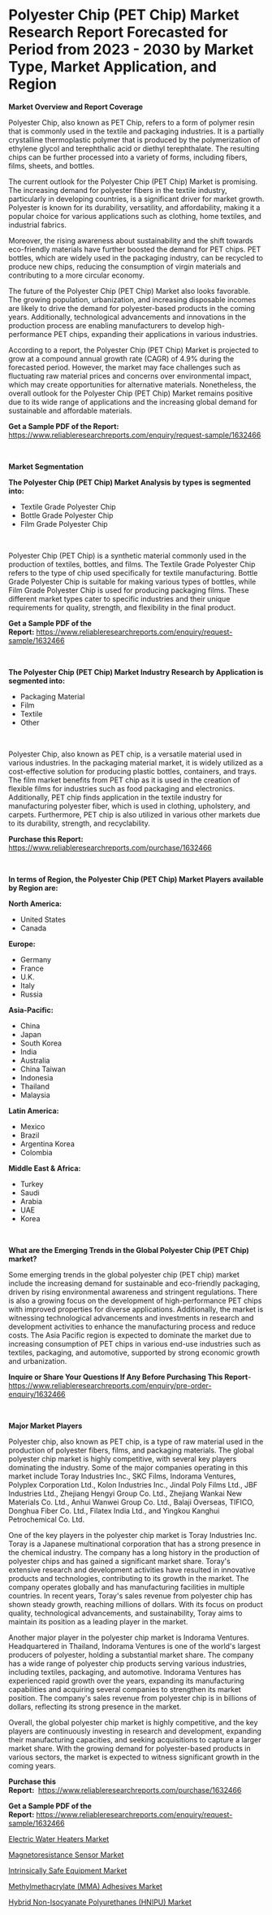 <p><h1>Polyester Chip (PET Chip) Market Research Report Forecasted for Period from 2023 -  2030 by Market Type, Market Application, and Region</h1></p><p><strong>Market Overview and Report Coverage</strong></p>
<p><p>Polyester Chip, also known as PET Chip, refers to a form of polymer resin that is commonly used in the textile and packaging industries. It is a partially crystalline thermoplastic polymer that is produced by the polymerization of ethylene glycol and terephthalic acid or diethyl terephthalate. The resulting chips can be further processed into a variety of forms, including fibers, films, sheets, and bottles.</p><p>The current outlook for the Polyester Chip (PET Chip) Market is promising. The increasing demand for polyester fibers in the textile industry, particularly in developing countries, is a significant driver for market growth. Polyester is known for its durability, versatility, and affordability, making it a popular choice for various applications such as clothing, home textiles, and industrial fabrics.</p><p>Moreover, the rising awareness about sustainability and the shift towards eco-friendly materials have further boosted the demand for PET chips. PET bottles, which are widely used in the packaging industry, can be recycled to produce new chips, reducing the consumption of virgin materials and contributing to a more circular economy.</p><p>The future of the Polyester Chip (PET Chip) Market also looks favorable. The growing population, urbanization, and increasing disposable incomes are likely to drive the demand for polyester-based products in the coming years. Additionally, technological advancements and innovations in the production process are enabling manufacturers to develop high-performance PET chips, expanding their applications in various industries.</p><p>According to a report, the Polyester Chip (PET Chip) Market is projected to grow at a compound annual growth rate (CAGR) of 4.9% during the forecasted period. However, the market may face challenges such as fluctuating raw material prices and concerns over environmental impact, which may create opportunities for alternative materials. Nonetheless, the overall outlook for the Polyester Chip (PET Chip) Market remains positive due to its wide range of applications and the increasing global demand for sustainable and affordable materials.</p></p>
<p><strong>Get a Sample PDF of the Report:</strong> <a href="https://www.reliableresearchreports.com/enquiry/request-sample/1632466">https://www.reliableresearchreports.com/enquiry/request-sample/1632466</a></p>
<p>&nbsp;</p>
<p><strong>Market Segmentation</strong></p>
<p><strong>The Polyester Chip (PET Chip) Market Analysis by types is segmented into:</strong></p>
<p><ul><li>Textile Grade Polyester Chip</li><li>Bottle Grade Polyester Chip</li><li>Film Grade Polyester Chip</li></ul></p>
<p>&nbsp;</p>
<p><p>Polyester Chip (PET Chip) is a synthetic material commonly used in the production of textiles, bottles, and films. The Textile Grade Polyester Chip refers to the type of chip used specifically for textile manufacturing. Bottle Grade Polyester Chip is suitable for making various types of bottles, while Film Grade Polyester Chip is used for producing packaging films. These different market types cater to specific industries and their unique requirements for quality, strength, and flexibility in the final product.</p></p>
<p><strong>Get a Sample PDF of the Report:</strong>&nbsp;<a href="https://www.reliableresearchreports.com/enquiry/request-sample/1632466">https://www.reliableresearchreports.com/enquiry/request-sample/1632466</a></p>
<p>&nbsp;</p>
<p><strong>The Polyester Chip (PET Chip) Market Industry Research by Application is segmented into:</strong></p>
<p><ul><li>Packaging Material</li><li>Film</li><li>Textile</li><li>Other</li></ul></p>
<p>&nbsp;</p>
<p><p>Polyester Chip, also known as PET chip, is a versatile material used in various industries. In the packaging material market, it is widely utilized as a cost-effective solution for producing plastic bottles, containers, and trays. The film market benefits from PET chip as it is used in the creation of flexible films for industries such as food packaging and electronics. Additionally, PET chip finds application in the textile industry for manufacturing polyester fiber, which is used in clothing, upholstery, and carpets. Furthermore, PET chip is also utilized in various other markets due to its durability, strength, and recyclability.</p></p>
<p><strong>Purchase this Report:</strong>&nbsp; <a href="https://www.reliableresearchreports.com/purchase/1632466">https://www.reliableresearchreports.com/purchase/1632466</a></p>
<p>&nbsp;</p>
<p><strong>In terms of Region, the Polyester Chip (PET Chip) Market Players available by Region are:</strong></p>
<p>
    <p> <strong> North America: </strong>
        <ul>
            <li>United States</li>
            <li>Canada</li>
        </ul>
        </p> 
    <p> <strong> Europe: </strong>
        <ul>
            <li>Germany</li>
            <li>France</li>
            <li>U.K.</li>
            <li>Italy</li>
            <li>Russia</li>
        </ul>
        </p> 
    <p> <strong> Asia-Pacific: </strong>
        <ul>
            <li>China</li>
            <li>Japan</li>
            <li>South Korea</li>
            <li>India</li>
            <li>Australia</li>
            <li>China Taiwan</li>
            <li>Indonesia</li>
            <li>Thailand</li>
            <li>Malaysia</li>
        </ul>
        </p> 
    <p> <strong> Latin America: </strong>
        <ul>
            <li>Mexico</li>
            <li>Brazil</li>
            <li>Argentina Korea</li>
            <li>Colombia</li>
        </ul>
        </p> 
    <p> <strong> Middle East & Africa: </strong>
        <ul>
            <li>Turkey</li>
            <li>Saudi</li>
            <li>Arabia</li>
            <li>UAE</li>
            <li>Korea</li>
        </ul>
    </p>
    </p>
<p>&nbsp;</p>
<p><strong>What are the Emerging Trends in the Global Polyester Chip (PET Chip) market?</strong></p>
<p><p>Some emerging trends in the global polyester chip (PET chip) market include the increasing demand for sustainable and eco-friendly packaging, driven by rising environmental awareness and stringent regulations. There is also a growing focus on the development of high-performance PET chips with improved properties for diverse applications. Additionally, the market is witnessing technological advancements and investments in research and development activities to enhance the manufacturing process and reduce costs. The Asia Pacific region is expected to dominate the market due to increasing consumption of PET chips in various end-use industries such as textiles, packaging, and automotive, supported by strong economic growth and urbanization.</p></p>
<p><strong>Inquire or Share Your Questions If Any Before Purchasing This Report</strong>- <a href="https://www.reliableresearchreports.com/enquiry/pre-order-enquiry/1632466">https://www.reliableresearchreports.com/enquiry/pre-order-enquiry/1632466</a></p>
<p>&nbsp;</p>
<p><strong>Major Market Players</strong></p>
<p><p>Polyester chip, also known as PET chip, is a type of raw material used in the production of polyester fibers, films, and packaging materials. The global polyester chip market is highly competitive, with several key players dominating the industry. Some of the major companies operating in this market include Toray Industries Inc., SKC Films, Indorama Ventures, Polyplex Corporation Ltd., Kolon Industries Inc., Jindal Poly Films Ltd., JBF Industries Ltd., Zhejiang Hengyi Group Co. Ltd., Zhejiang Wankai New Materials Co. Ltd., Anhui Wanwei Group Co. Ltd., Balaji Overseas, TIFICO, Donghua Fiber Co. Ltd., Filatex India Ltd., and Yingkou Kanghui Petrochemical Co. Ltd.</p><p>One of the key players in the polyester chip market is Toray Industries Inc. Toray is a Japanese multinational corporation that has a strong presence in the chemical industry. The company has a long history in the production of polyester chips and has gained a significant market share. Toray's extensive research and development activities have resulted in innovative products and technologies, contributing to its growth in the market. The company operates globally and has manufacturing facilities in multiple countries. In recent years, Toray's sales revenue from polyester chip has shown steady growth, reaching millions of dollars. With its focus on product quality, technological advancements, and sustainability, Toray aims to maintain its position as a leading player in the market.</p><p>Another major player in the polyester chip market is Indorama Ventures. Headquartered in Thailand, Indorama Ventures is one of the world's largest producers of polyester, holding a substantial market share. The company has a wide range of polyester chip products serving various industries, including textiles, packaging, and automotive. Indorama Ventures has experienced rapid growth over the years, expanding its manufacturing capabilities and acquiring several companies to strengthen its market position. The company's sales revenue from polyester chip is in billions of dollars, reflecting its strong presence in the market.</p><p>Overall, the global polyester chip market is highly competitive, and the key players are continuously investing in research and development, expanding their manufacturing capacities, and seeking acquisitions to capture a larger market share. With the growing demand for polyester-based products in various sectors, the market is expected to witness significant growth in the coming years.</p></p>
<p><strong>Purchase this Report:</strong>&nbsp;&nbsp;<a href="https://www.reliableresearchreports.com/purchase/1632466">https://www.reliableresearchreports.com/purchase/1632466</a></p>
<p></p>
<p><strong>Get a Sample PDF of the Report:</strong>&nbsp;<a href="https://www.reliableresearchreports.com/enquiry/request-sample/1632466">https://www.reliableresearchreports.com/enquiry/request-sample/1632466</a></p>
<p><p><a href="https://www.linkedin.com/pulse/electric-water-heaters-market-size-growth-forecast-from-6irke/">Electric Water Heaters Market</a></p><p><a href="https://www.linkedin.com/pulse/magnetoresistance-sensor-market-research-report-provides-6yl1f/">Magnetoresistance Sensor Market</a></p><p><a href="https://www.linkedin.com/pulse/intrinsically-safe-equipment-market-size-share-amp-trends-kynse/">Intrinsically Safe Equipment Market</a></p><p><a href="https://medium.com/@abhishekreliable23/methylmethacrylate-mma-adhesives-market-trends-forecast-and-competitive-analysis-to-2030-ea4a437413c7">Methylmethacrylate (MMA) Adhesives Market</a></p><p><a href="https://medium.com/@amrutreliable23/hybrid-non-isocyanate-polyurethanes-hnipu-market-the-key-to-successful-business-strategy-655dbde60b9f">Hybrid Non-Isocyanate Polyurethanes (HNIPU) Market</a></p></p>
